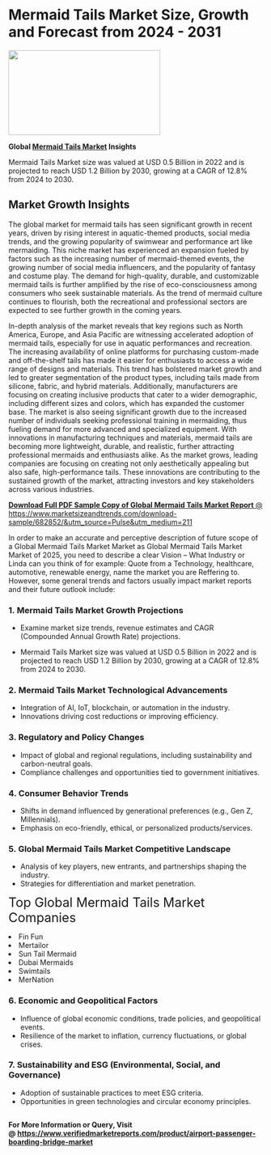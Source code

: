 <H1>Mermaid Tails Market Size, Growth and Forecast from 2024 - 2031</H1><img class="aligncenter size-medium wp-image-584254" src="https://thirdeyenews.in/wp-content/uploads/2024/09/Global-Market-Research-300x168.jpeg" alt="" width="300" height="168" /><p><strong>Global&nbsp;<a href="https://www.marketsizeandtrends.com/download-sample/682852/&amp;utm_source=Pulse&amp;utm_medium=211">Mermaid Tails Market</a> Insights</strong></p><p>Mermaid Tails Market size was valued at USD 0.5 Billion in 2022 and is projected to reach USD 1.2 Billion by 2030, growing at a CAGR of 12.8% from 2024 to 2030.</p><p><h2>Market Growth Insights</h2> <p>The global market for mermaid tails has seen significant growth in recent years, driven by rising interest in aquatic-themed products, social media trends, and the growing popularity of swimwear and performance art like mermaiding. This niche market has experienced an expansion fueled by factors such as the increasing number of mermaid-themed events, the growing number of social media influencers, and the popularity of fantasy and costume play. The demand for high-quality, durable, and customizable mermaid tails is further amplified by the rise of eco-consciousness among consumers who seek sustainable materials. As the trend of mermaid culture continues to flourish, both the recreational and professional sectors are expected to see further growth in the coming years.</p> <p><a href="#download-sample"></a></p> <p>In-depth analysis of the market reveals that key regions such as North America, Europe, and Asia Pacific are witnessing accelerated adoption of mermaid tails, especially for use in aquatic performances and recreation. The increasing availability of online platforms for purchasing custom-made and off-the-shelf tails has made it easier for enthusiasts to access a wide range of designs and materials. This trend has bolstered market growth and led to greater segmentation of the product types, including tails made from silicone, fabric, and hybrid materials. Additionally, manufacturers are focusing on creating inclusive products that cater to a wider demographic, including different sizes and colors, which has expanded the customer base. The market is also seeing significant growth due to the increased number of individuals seeking professional training in mermaiding, thus fueling demand for more advanced and specialized equipment. With innovations in manufacturing techniques and materials, mermaid tails are becoming more lightweight, durable, and realistic, further attracting professional mermaids and enthusiasts alike. As the market grows, leading companies are focusing on creating not only aesthetically appealing but also safe, high-performance tails. These innovations are contributing to the sustained growth of the market, attracting investors and key stakeholders across various industries. <p><a href="#get-more"></p><p><span class=""><strong>Download Full PDF Sample Copy of Global Mermaid Tails Market Report</strong> @ <a href="https://www.marketsizeandtrends.com/download-sample/682852/&amp;utm_source=Pulse&amp;utm_medium=211" target="_blank">https://www.marketsizeandtrends.com/download-sample/682852/&amp;utm_source=Pulse&amp;utm_medium=211</a></span></p><p>In order to make an accurate and perceptive description of future scope of a Global&nbsp;Mermaid Tails Market Market as Global&nbsp;Mermaid Tails Market Market of 2025, you need to describe a clear Vision &ndash; What Industry or Linda can you think of for example: Quote from a Technology, healthcare, automotive, renewable energy, name the market you are Reffering to. However, some general trends and factors usually impact market reports and their future outlook include:</p><h3>1.&nbsp;<strong>Mermaid Tails Market Growth Projections</strong></h3><ul><li>Examine market size trends, revenue estimates and CAGR (Compounded Annual Growth Rate) projections.</li><li><p>Mermaid Tails Market size was valued at USD 0.5 Billion in 2022 and is projected to reach USD 1.2 Billion by 2030, growing at a CAGR of 12.8% from 2024 to 2030.</p></li></ul><h3>2.&nbsp;<strong>Mermaid Tails Market Technological Advancements</strong></h3><ul><li>Integration of AI, IoT, blockchain, or automation in the industry.</li><li>Innovations driving cost reductions or improving efficiency.</li></ul><h3>3.&nbsp;<strong>Regulatory and Policy Changes</strong></h3><ul><li>Impact of global and regional regulations, including sustainability and carbon-neutral goals.</li><li>Compliance challenges and opportunities tied to government initiatives.</li></ul><h3>4.&nbsp;<strong>Consumer Behavior Trends</strong></h3><ul><li>Shifts in demand influenced by generational preferences (e.g., Gen Z, Millennials).</li><li>Emphasis on eco-friendly, ethical, or personalized products/services.</li></ul><h3>5.&nbsp;<strong>Global Mermaid Tails Market Competitive Landscape</strong></h3><ul><li>Analysis of key players, new entrants, and partnerships shaping the industry.</li><li>Strategies for differentiation and market penetration.</li></ul><p data-pm-slice="1 1 []"><span style="color: inherit; font-family: inherit; font-size: 25px;">Top Global Mermaid Tails Market Companies</span></p><div class="" data-test-id=""><p><li> Fin Fun</li><li> Mertailor</li><li> Sun Tail Mermaid</li><li> Dubai Mermaids</li><li> Swimtails</li><li> MerNation</li></p></div><h3>6.&nbsp;<strong>Economic and Geopolitical Factors</strong></h3><ul><li>Influence of global economic conditions, trade policies, and geopolitical events.</li><li>Resilience of the market to inflation, currency fluctuations, or global crises.</li></ul><h3>7.&nbsp;<strong>Sustainability and ESG (Environmental, Social, and Governance)</strong></h3><ul><li>Adoption of sustainable practices to meet ESG criteria.</li><li>Opportunities in green technologies and circular economy principles.</li></ul><h2><strong style="font-size: 14px;">For More Information or Query, Visit @&nbsp;</strong><a style="background-color: #ffffff; font-size: 14px;" href="https://www.marketsizeandtrends.com/report/mermaid-tails-market/" target="_blank">https://www.verifiedmarketreports.com/product/airport-passenger-boarding-bridge-market</a></h2>
